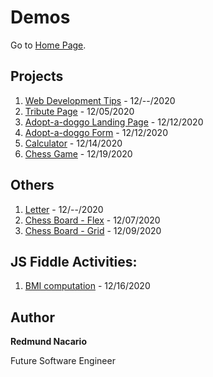 # Demos

Go to [Home Page](https://redmundnacario.com).

## Projects

1. [Web Development Tips](https://redmundnacario.com/01-tips-on-web-development) - 12/--/2020
2. [Tribute Page](https://redmundnacario.com/02-tribute-page) - 12/05/2020
3. [Adopt-a-doggo Landing Page](https://redmundnacario.com/03-adopt-a-doggo-landing-page) - 12/12/2020
4. [Adopt-a-doggo Form](https://redmundnacario.com/04-adopt-a-doggo-form) - 12/12/2020
5. [Calculator](https://redmundnacario.com/05-calculator) - 12/14/2020
6. [Chess Game](https://redmundnacario.com/) - 12/19/2020


## Others

1. [Letter](https://redmundnacario.com/others/web-elements-letter) - 12/--/2020
2. [Chess Board - Flex](https://redmundnacario.com/others/chessboard-challennge-flex) - 12/07/2020
3. [Chess Board - Grid](https://redmundnacario.com/others/chessboard-challenge-grid) - 12/09/2020


## JS Fiddle Activities:
1. [BMI computation](https://jsfiddle.net/redmund/c7o3gu6q/40/) - 12/16/2020

## Author

**Redmund Nacario**

Future Software Engineer



